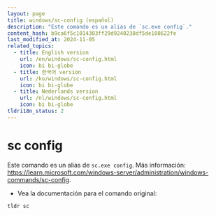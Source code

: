 ```yaml
---
layout: page
title: windows/sc-config (español)
description: "Este comando es un alias de `sc.exe config`."
content_hash: b9ca6f5c1014303ff29d9240238df5de108622fe
last_modified_at: 2024-11-05
related_topics:
  - title: English version
    url: /en/windows/sc-config.html
    icon: bi bi-globe
  - title: 한국어 version
    url: /ko/windows/sc-config.html
    icon: bi bi-globe
  - title: Nederlands version
    url: /nl/windows/sc-config.html
    icon: bi bi-globe
tldri18n_status: 2
---
```

# sc config

Este comando es un alias de `sc.exe config`.
Más información: <https://learn.microsoft.com/windows-server/administration/windows-commands/sc-config>.

- Vea la documentación para el comando original:

`tldr sc`
